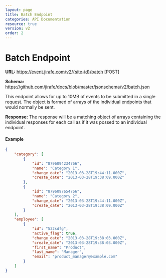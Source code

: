 ```yaml
---
layout: page
title: Batch Endpoint
categories: API Documentation
resource: true
version: v2
order: 2
---
```


# Batch Endpoint
**URL:** https://event.jirafe.com/v2/{site-id}/batch [POST]

**Schema:** https://github.com/jirafe/docs/blob/master/jsonschema/v2/batch.json

This endpoint allows for up to 10MB of events to be submitted in a single request. The object is formed of arrays of the individual endpoints that would normally be sent.

**Response:** The response will be a matching object of arrays containing the individual responses for each call as if it was possed to an individual endpoint.

#### Example
```json
{
    "category": [
        {
            "id": "8796094234766",
            "name": "Category 1",
            "change_date": "2013-03-28T19:44:11.000Z",
            "create_date": "2013-03-28T19:38:09.000Z"
        },
        {
            "id": "8796097654766",
            "name": "Category 2",
            "change_date": "2013-03-28T19:44:11.000Z",
            "create_date": "2013-03-28T19:38:09.000Z"
        }
    ],
    "employee": [
        {
            "id": "532sdfg",
            "active_flag": true,
            "change_date": "2013-03-28T19:38:03.000Z",
            "create_date": "2013-03-28T19:38:03.000Z",
            "first_name": "Product",
            "last_name": "Manager",
            "email": "product_manager@example.com"
        }
    ]
}
```
